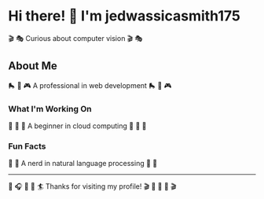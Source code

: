 # Hi there! 👋 I'm jedwassicasmith175

🎬 🎭 Curious about computer vision 🎬 🎭

## About Me
🛼 🎱 🎮 A professional in web development 🛼 🎱 🎮

### What I'm Working On
🌟 🚴 🎪 A beginner in cloud computing 🌟 🚴 🎪

### Fun Facts
🏑 🎺 A nerd in natural language processing 🏑 🎺

---
🎺 🎧 🥊 🚴 🏄 Thanks for visiting my profile! 🎬 🏑 🚣 🎣 🎬
